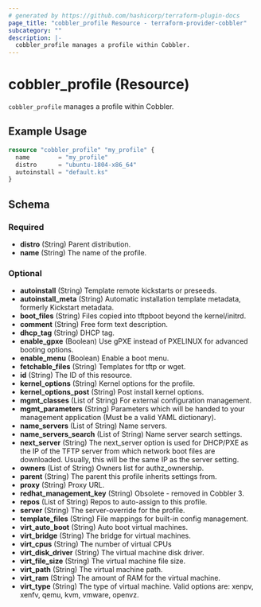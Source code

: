 ```yaml
---
# generated by https://github.com/hashicorp/terraform-plugin-docs
page_title: "cobbler_profile Resource - terraform-provider-cobbler"
subcategory: ""
description: |-
  cobbler_profile manages a profile within Cobbler.
---
```


# cobbler_profile (Resource)

`cobbler_profile` manages a profile within Cobbler.

## Example Usage

```terraform
resource "cobbler_profile" "my_profile" {
  name        = "my_profile"
  distro      = "ubuntu-1804-x86_64"
  autoinstall = "default.ks"
}
```

<!-- schema generated by tfplugindocs -->
## Schema

### Required

- **distro** (String) Parent distribution.
- **name** (String) The name of the profile.

### Optional

- **autoinstall** (String) Template remote kickstarts or preseeds.
- **autoinstall_meta** (String) Automatic installation template metadata, formerly Kickstart metadata.
- **boot_files** (String) Files copied into tftpboot beyond the kernel/initrd.
- **comment** (String) Free form text description.
- **dhcp_tag** (String) DHCP tag.
- **enable_gpxe** (Boolean) Use gPXE instead of PXELINUX for advanced booting options.
- **enable_menu** (Boolean) Enable a boot menu.
- **fetchable_files** (String) Templates for tftp or wget.
- **id** (String) The ID of this resource.
- **kernel_options** (String) Kernel options for the profile.
- **kernel_options_post** (String) Post install kernel options.
- **mgmt_classes** (List of String) For external configuration management.
- **mgmt_parameters** (String) Parameters which will be handed to your management application (Must be a valid YAML dictionary).
- **name_servers** (List of String) Name servers.
- **name_servers_search** (List of String) Name server search settings.
- **next_server** (String) The next_server option is used for DHCP/PXE as the IP of the TFTP server from which network boot files are downloaded. Usually, this will be the same IP as the server setting.
- **owners** (List of String) Owners list for authz_ownership.
- **parent** (String) The parent this profile inherits settings from.
- **proxy** (String) Proxy URL.
- **redhat_management_key** (String) Obsolete - removed in Cobbler 3.
- **repos** (List of String) Repos to auto-assign to this profile.
- **server** (String) The server-override for the profile.
- **template_files** (String) File mappings for built-in config management.
- **virt_auto_boot** (String) Auto boot virtual machines.
- **virt_bridge** (String) The bridge for virtual machines.
- **virt_cpus** (String) The number of virtual CPUs
- **virt_disk_driver** (String) The virtual machine disk driver.
- **virt_file_size** (String) The virtual machine file size.
- **virt_path** (String) The virtual machine path.
- **virt_ram** (String) The amount of RAM for the virtual machine.
- **virt_type** (String) The type of virtual machine. Valid options are: xenpv, xenfv, qemu, kvm, vmware, openvz.


